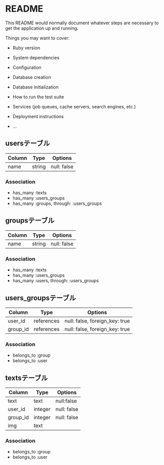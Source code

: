 # README

This README would normally document whatever steps are necessary to get the
application up and running.

Things you may want to cover:

* Ruby version

* System dependencies

* Configuration

* Database creation

* Database initialization

* How to run the test suite

* Services (job queues, cache servers, search engines, etc.)

* Deployment instructions

* ...




## usersテーブル

|Column|Type|Options|
|------|----|-------|
|name|string|null: false|

### Association
- has_many :texts
- has_many :users_groups
- has_many :groups, through: :users_groups




## groupsテーブル

|Column|Type|Options|
|------|----|-------|
|name|string|null: false|

### Association
- has_many :texts
- has_many :users_groups
- has_many :users, through: :users_groups




## users_groupsテーブル

|Column|Type|Options|
|------|----|-------|
|user_id|references|null: false, foreign_key: true|
|group_id|references|null: false, foreign_key: true|

### Association
- belongs_to :group
- belongs_to :user




## textsテーブル

|Column|Type|Options|
|------|----|-------|
|text|text|null:false|
|user_id|integer|null: false|
|group_id|integer|null: false|
|img|text|  |


### Association
- belongs_to :group
- belongs_to :user

